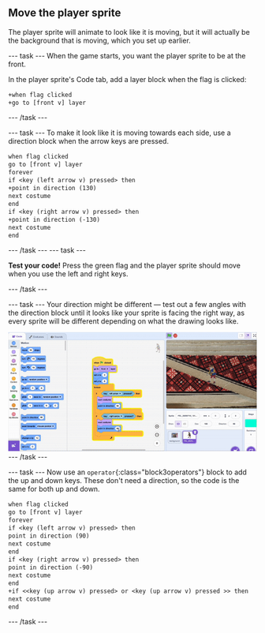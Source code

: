 ## Move the player sprite

The player sprite will animate to look like it is moving, but it will actually be the background that is moving, which you set up earlier.

--- task ---
When the game starts, you want the player sprite to be at the front. 

In the player sprite's Code tab, add a layer block when the flag is clicked:

```blocks3
+when flag clicked
+go to [front v] layer
```
--- /task ---


--- task ---
To make it look like it is moving towards each side, use a direction block when the arrow keys are pressed.

```blocks3
when flag clicked
go to [front v] layer
forever
if <key (left arrow v) pressed> then
+point in direction (130)
next costume
end
if <key (right arrow v) pressed> then
+point in direction (-130)
next costume
end
```
--- /task ---
--- task ---

**Test your code!** Press the green flag and the player sprite should move when you use the left and right keys.

--- /task ---


--- task --- 
Your direction might be different — test out a few angles with the direction block until it looks like your sprite is facing the right way, as every sprite will be different depending on what the drawing looks like.

![Animation of direction block in the Scratch editor](images/direction.gif)
--- /task ---

--- task ---
Now use an `operator`{:class="block3operators"} block to add the up and down keys. These don't need a direction, so the code is the same for both up and down.

```blocks3
when flag clicked
go to [front v] layer
forever
if <key (left arrow v) pressed> then
point in direction (90)
next costume
end
if <key (right arrow v) pressed> then
point in direction (-90)
next costume
end
+if <<key (up arrow v) pressed> or <key (up arrow v) pressed >> then
next costume
end
```
--- /task ---
